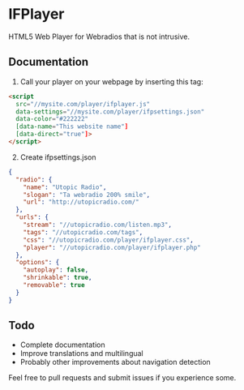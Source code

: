# IFPlayer

HTML5 Web Player for Webradios that is not intrusive.

## Documentation

1. Call your player on your webpage by inserting this tag:

  ```html
  <script
    src="//mysite.com/player/ifplayer.js"
    data-settings="//mysite.com/player/ifpsettings.json"
    data-color="#222222"
    [data-name="This website name"]
    [data-direct="true"]>
  </script>
  ```
  
2. Create ifpsettings.json

  ```json
  {
    "radio": {
      "name": "Utopic Radio",
      "slogan": "Ta webradio 200% smile",
      "url": "http://utopicradio.com/"
    },
    "urls": {
      "stream": "//utopicradio.com/listen.mp3",
      "tags": "//utopicradio.com/tags",
      "css": "//utopicradio.com/player/ifplayer.css",
      "player": "//utopicradio.com/player/ifplayer.php"
    },
    "options": {
      "autoplay": false,
      "shrinkable": true,
      "removable": true
    }
  }
  ```

## Todo

- Complete documentation
- Improve translations and multilingual
- Probably other improvements about navigation detection

Feel free to pull requests and submit issues if you experience some.
